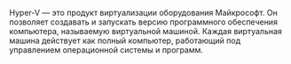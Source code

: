 Hyper-V — это продукт виртуализации оборудования Майкрософт. 
Он позволяет создавать и запускать версию программного обеспечения компьютера,
называемую виртуальной машиной. Каждая виртуальная машина действует как полный компьютер,
работающий под управлением операционной системы и программ.
